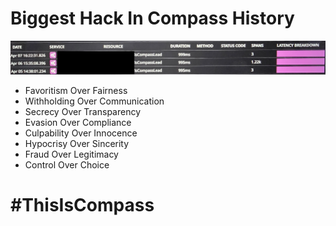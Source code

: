 # Biggest Hack In Compass History

![Error spans chart](./PostgresMaintainanceWindowErrorSpans.png)


- Favoritism Over Fairness
- Withholding Over Communication
- Secrecy Over Transparency
- Evasion Over Compliance
- Culpability Over Innocence
- Hypocrisy Over Sincerity
- Fraud Over Legitimacy
- Control Over Choice

# #ThisIsCompass